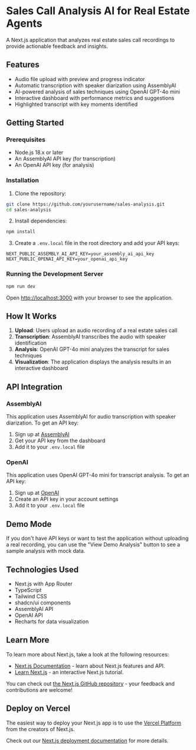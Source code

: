 # Sales Call Analysis AI for Real Estate Agents

A Next.js application that analyzes real estate sales call recordings to provide actionable feedback and insights.

## Features

- Audio file upload with preview and progress indicator
- Automatic transcription with speaker diarization using AssemblyAI
- AI-powered analysis of sales techniques using OpenAI GPT-4o mini
- Interactive dashboard with performance metrics and suggestions
- Highlighted transcript with key moments identified

## Getting Started

### Prerequisites

- Node.js 18.x or later
- An AssemblyAI API key (for transcription)
- An OpenAI API key (for analysis)

### Installation

1. Clone the repository:

```bash
git clone https://github.com/yourusername/sales-analysis.git
cd sales-analysis
```

2. Install dependencies:

```bash
npm install
```

3. Create a `.env.local` file in the root directory and add your API keys:

```
NEXT_PUBLIC_ASSEMBLY_AI_API_KEY=your_assembly_ai_api_key
NEXT_PUBLIC_OPENAI_API_KEY=your_openai_api_key
```

### Running the Development Server

```bash
npm run dev
```

Open [http://localhost:3000](http://localhost:3000) with your browser to see the application.

## How It Works

1. **Upload**: Users upload an audio recording of a real estate sales call
2. **Transcription**: AssemblyAI transcribes the audio with speaker identification
3. **Analysis**: OpenAI GPT-4o mini analyzes the transcript for sales techniques
4. **Visualization**: The application displays the analysis results in an interactive dashboard

## API Integration

### AssemblyAI

This application uses AssemblyAI for audio transcription with speaker diarization. To get an API key:

1. Sign up at [AssemblyAI](https://www.assemblyai.com/)
2. Get your API key from the dashboard
3. Add it to your `.env.local` file

### OpenAI

This application uses OpenAI GPT-4o mini for transcript analysis. To get an API key:

1. Sign up at [OpenAI](https://platform.openai.com/)
2. Create an API key in your account settings
3. Add it to your `.env.local` file

## Demo Mode

If you don't have API keys or want to test the application without uploading a real recording, you can use the "View Demo Analysis" button to see a sample analysis with mock data.

## Technologies Used

- Next.js with App Router
- TypeScript
- Tailwind CSS
- shadcn/ui components
- AssemblyAI API
- OpenAI API
- Recharts for data visualization

## Learn More

To learn more about Next.js, take a look at the following resources:

- [Next.js Documentation](https://nextjs.org/docs) - learn about Next.js features and API.
- [Learn Next.js](https://nextjs.org/learn) - an interactive Next.js tutorial.

You can check out [the Next.js GitHub repository](https://github.com/vercel/next.js) - your feedback and contributions are welcome!

## Deploy on Vercel

The easiest way to deploy your Next.js app is to use the [Vercel Platform](https://vercel.com/new?utm_medium=default-template&filter=next.js&utm_source=create-next-app&utm_campaign=create-next-app-readme) from the creators of Next.js.

Check out our [Next.js deployment documentation](https://nextjs.org/docs/app/building-your-application/deploying) for more details.

